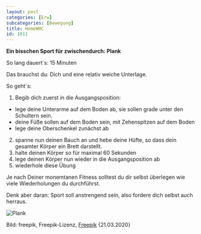 ```yaml
---
layout: post
categories: [Erw]
subcategories: [Bewegung]
title: HomeWOC
id: 1011
---
```

**Ein bisschen Sport für zwischendurch: Plank**

So lang dauert´s: 15 Minuten

Das brauchst du: Dich und eine relativ weiche Unterlage.

So geht´s: 
  1. Begib dich zuerst in die Ausgangsposition:
  * lege deine Unterarme auf dem Boden ab, sie sollen grade unter den Schultern sein.
  * deine Füße sollen auf dem Boden sein, mit Zehenspitzen auf dem Boden
  * lege deine Oberschenkel zunächst ab
  2. spanne nun deinen Bauch an und hebe deine Hüfte, so dass dein gesamter Körper ein Brett darstellt.
  3. halte deinen Körper so für maximal 60 Sekunden
  4. lege deinen Körper nun wieder in die Ausgangsposition ab
  5. wiederhole diese Übung 
  
Je nach Deiner monemtanen Fitness solltest du dir selbst überlegen wie viele Wiederholungen du durchführst. 

Denk aber daran: Sport soll anstrengend sein, also fordere dich selbst auch herraus.

![Plank](https://image.freepik.com/fotos-kostenlos/mann-der-plankenuebung-tut_23-2147775982.jpg)
 
Bild: freepik, Freepik-Lizenz, [Freepik](https://de.freepik.com/fotos-kostenlos/mann-der-plankenuebung-tut_2020967.htm#page=1&query=sport%20plank&position=6) {21.03.2020}
